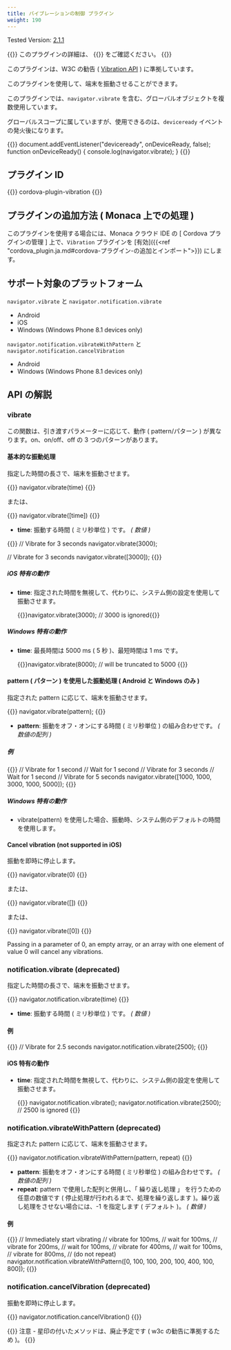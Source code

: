 ```yaml
---
title: バイブレーションの制御 プラグイン
weight: 190
---
```


Tested Version:
[2.1.1](https://github.com/apache/cordova-plugin-vibration/releases/tag/2.1.1)

{{<note>}}
このプラグインの詳細は、 {{<link title="こちらの原文 ( GitHub )" href="https://github.com/apache/cordova-plugin-vibration">}} をご確認ください。
{{</note>}}

このプラグインは、W3C の勧告 ( [Vibration API](http://www.w3.org/TR/vibration/) ) に準拠しています。

このプラグインを使用して、端末を振動させることができます。

このプラグインでは、`navigator.vibrate`
を含む、グローバルオブジェクトを複数使用しています。

グローバルスコープに属していますが、使用できるのは、`deviceready`
イベントの発火後になります。

{{<highlight javascript>}}
document.addEventListener("deviceready", onDeviceReady, false);
function onDeviceReady() {
    console.log(navigator.vibrate);
}
{{</highlight>}}

プラグイン ID
-------------

{{<highlight javascript>}}
cordova-plugin-vibration
{{</highlight>}}

プラグインの追加方法 ( Monaca 上での処理 )
------------------------------------------

このプラグインを使用する場合には、Monaca クラウド IDE の \[ Cordova
プラグインの管理 \] 上で、`Vibration` プラグインを
[有効]({{<ref "cordova_plugin.ja.md#cordova-プラグイン-の追加とインポート">}}) にします。

サポート対象のプラットフォーム
------------------------------

`navigator.vibrate` と `navigator.notification.vibrate`

-   Android
-   iOS
-   Windows (Windows Phone 8.1 devices only)

`navigator.notification.vibrateWithPattern` と
`navigator.notification.cancelVibration`

-   Android
-   Windows (Windows Phone 8.1 devices only)

API の解説
----------

### vibrate

この関数は、引き渡すパラメーターに応じて、動作 ( pattern/パターン )
が異なります。on、on/off、off の 3 つのパターンがあります。

#### 基本的な振動処理

指定した時間の長さで、端末を振動させます。


{{<highlight javascript>}}
navigator.vibrate(time)
{{</highlight>}}

または、

{{<highlight javascript>}}
navigator.vibrate([time])
{{</highlight>}}

-   **time**: 振動する時間 ( ミリ秒単位 ) です。 *( 数値 )*

{{<highlight javascript>}}
// Vibrate for 3 seconds
navigator.vibrate(3000);

// Vibrate for 3 seconds
navigator.vibrate([3000]);
{{</highlight>}}

##### iOS 特有の動作

-   **time**:
    指定された時間を無視して、代わりに、システム側の設定を使用して振動させます。

    {{<highlight javascript>}}navigator.vibrate(3000); // 3000 is ignored{{</highlight>}}

##### Windows 特有の動作

-   **time**: 最長時間は 5000 ms ( 5 秒 )、最短時間は 1 ms です。

    {{<highlight javascript>}}navigator.vibrate(8000); // will be truncated to 5000 {{</highlight>}}

#### pattern ( パターン ) を使用した振動処理 ( Android と Windows のみ )

指定された pattern に応じて、端末を振動させます。

{{<highlight javascript>}}
navigator.vibrate(pattern);
{{</highlight>}}

-   **pattern**: 振動をオフ・オンにする時間 ( ミリ秒単位 )
    の組み合わせです。 *( 数値の配列 )*

##### 例

{{<highlight javascript>}}
// Vibrate for 1 second
// Wait for 1 second
// Vibrate for 3 seconds
// Wait for 1 second
// Vibrate for 5 seconds
navigator.vibrate([1000, 1000, 3000, 1000, 5000]);
{{</highlight>}}

##### Windows 特有の動作

-   vibrate(pattern)
    を使用した場合、振動時、システム側のデフォルトの時間を使用します。

#### Cancel vibration (not supported in iOS)

振動を即時に停止します。

{{<highlight javascript>}}
navigator.vibrate(0)
{{</highlight>}}

または、

{{<highlight javascript>}}
navigator.vibrate([])
{{</highlight>}}

または、

{{<highlight javascript>}}
navigator.vibrate([0])
{{</highlight>}}

Passing in a parameter of 0, an empty array, or an array with one
element of value 0 will cancel any vibrations.

### notification.vibrate (deprecated)

指定した時間の長さで、端末を振動させます。

{{<highlight javascript>}}
navigator.notification.vibrate(time)
{{</highlight>}}

-   **time**: 振動する時間 ( ミリ秒単位 ) です。 *( 数値 )*

#### 例

{{<highlight javascript>}}
// Vibrate for 2.5 seconds
navigator.notification.vibrate(2500);
{{</highlight>}}

#### iOS 特有の動作

-   **time**:
    指定された時間を無視して、代わりに、システム側の設定を使用して振動させます。

    {{<highlight javascript>}}
navigator.notification.vibrate();
navigator.notification.vibrate(2500);   // 2500 is ignored
{{</highlight>}}

### notification.vibrateWithPattern (deprecated)

指定された pattern に応じて、端末を振動させます。

{{<highlight javascript>}}
navigator.notification.vibrateWithPattern(pattern, repeat)
{{</highlight>}}

-   **pattern**: 振動をオフ・オンにする時間 ( ミリ秒単位 )
    の組み合わせです。 *( 数値の配列 )*
-   **repeat**: pattern で使用した配列と併用し、「 繰り返し処理 」
    を行うための任意の数値です (
    停止処理が行われるまで、処理を繰り返します
    )。繰り返し処理をさせない場合には、-1 を指定します ( デフォルト )。
    *( 数値 )*

#### 例

{{<highlight javascript>}}
// Immediately start vibrating
// vibrate for 100ms,
// wait for 100ms,
// vibrate for 200ms,
// wait for 100ms,
// vibrate for 400ms,
// wait for 100ms,
// vibrate for 800ms,
// (do not repeat)
navigator.notification.vibrateWithPattern([0, 100, 100, 200, 100, 400, 100, 800]);
{{</highlight>}}

### notification.cancelVibration (deprecated)

振動を即時に停止します。

{{<highlight javascript>}}
navigator.notification.cancelVibration()
{{</highlight>}}

{{<note>}}
注意 - 星印の付いたメソッドは、廃止予定です ( w3c の勧告に準拠するため )。
{{</note>}}